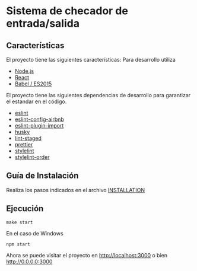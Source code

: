 # Sistema de checador de entrada/salida

## Características
El proyecto tiene las siguientes características:
Para desarrollo utiliza
- [Node.js](https://nodejs.org/en/)
- [React](https://github.com/facebook/react)
- [Babel / ES2015](https://babeljs.io/docs/learn-es2015)

El proyecto tiene las siguientes dependencias de desarrollo para garantizar el
estandar en el código.

- [eslint](https://github.com/eslint/eslint)
- [eslint-config-airbnb](https://github.com/airbnb/javascript)
- [eslint-plugin-import](https://github.com/benmosher/eslint-plugin-import)
- [husky](https://github.com/typicode/husky)
- [lint-staged](https://github.com/okonet/lint-staged#readme)
- [prettier](https://prettier.io/docs/en/configuration.html)
- [stylelint](https://stylelint.io/)
- [stylelint-order](https://github.com/hudochenkov/stylelint-order)

## Guía de Instalación
Realiza los pasos indicados en el archivo [INSTALLATION](INSTALLATION.md)
## Ejecución

```shell
make start
```

En el caso de Windows

```shell
npm start
```

Ahora se puede visitar el proyecto en <http://localhost:3000> o bien <http://0.0.0.0:3000>
